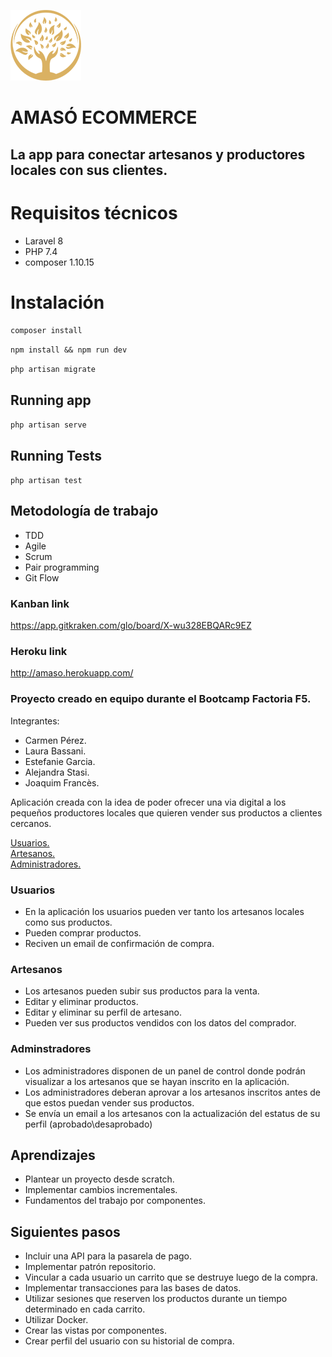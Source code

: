 ![](public/image/amaso-peque.png)

# AMASÓ ECOMMERCE

## La app para conectar artesanos y productores locales con sus clientes.

# Requisitos técnicos

-   Laravel 8
-   PHP 7.4
-   composer 1.10.15

# Instalación

`composer install`

`npm install && npm run dev`

`php artisan migrate`

## Running app

`php artisan serve`

## Running Tests

`php artisan test`

## Metodología de trabajo

-   TDD
-   Agile
-   Scrum
-   Pair programming
-   Git Flow

### Kanban link

https://app.gitkraken.com/glo/board/X-wu328EBQARc9EZ

### Heroku link

http://amaso.herokuapp.com/

### Proyecto creado en equipo durante el Bootcamp Factoria F5.

Integrantes:

-   Carmen Pérez.
-   Laura Bassani.
-   Estefanie Garcia.
-   Alejandra Stasi.
-   Joaquim Francès.

Aplicación creada con la idea de poder ofrecer una via digital a los pequeños productores locales que quieren vender sus productos a clientes cercanos.

 [Usuarios.](#usuarios)  
 [Artesanos.](#artesanos)  
 [Administradores.](#adminstradores)

### Usuarios

-   En la aplicación los usuarios pueden ver tanto los artesanos locales como sus productos.
-   Pueden comprar productos.
-   Reciven un email de confirmación de compra.

### Artesanos

-   Los artesanos pueden subir sus productos para la venta.
-   Editar y eliminar productos.
-   Editar y eliminar su perfil de artesano.
-   Pueden ver sus productos vendidos con los datos del comprador.

### Adminstradores

-   Los administradores disponen de un panel de control donde podrán visualizar a los artesanos que se hayan inscrito en la aplicación.
-   Los administradores deberan aprovar a los artesanos inscritos antes de que estos puedan vender sus productos.
-   Se envía un email a los artesanos con la actualización del estatus de su perfil (aprobado\desaprobado)

## Aprendizajes

-   Plantear un proyecto desde scratch.
-   Implementar cambios incrementales.
-   Fundamentos del trabajo por componentes.

## Siguientes pasos

-   Incluir una API para la pasarela de pago.
-   Implementar patrón repositorio.
-   Vincular a cada usuario un carrito que se destruye luego de la compra.
-   Implementar transacciones para las bases de datos.
-   Utilizar sesiones que reserven los productos durante un tiempo determinado en cada carrito.
-   Utilizar Docker.
-   Crear las vistas por componentes.
-   Crear perfil del usuario con su historial de compra.
